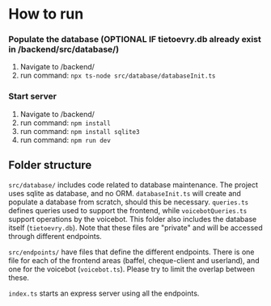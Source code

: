 
# How to run

### Populate the database (OPTIONAL IF tietoevry.db already exist in /backend/src/database/)

1. Navigate to /backend/
2. run command: `npx ts-node src/database/databaseInit.ts`

### Start server 

1. Navigate to /backend/
2. run command: `npm install`
3. run command: `npm install sqlite3`
4. run command: `npm run dev`

## Folder structure

`src/database/` includes code related to database maintenance. The project uses sqlite as database, and no ORM. `databaseInit.ts` will create and populate a database from scratch, should this be necessary. `queries.ts` defines queries used to support the frontend, while `voicebotQueries.ts` support operations by the voicebot. This folder also includes the database itself (`tietoevry.db`). Note that these files are "private" and will be accessed through different endpoints. 

`src/endpoints/` have files that define the different endpoints. There is one file for each of the frontend areas (baffel, cheque-client and userland), and one for the voicebot (`voicebot.ts`). Please try to limit the overlap between these. 

`index.ts` starts an express server using all the endpoints. 